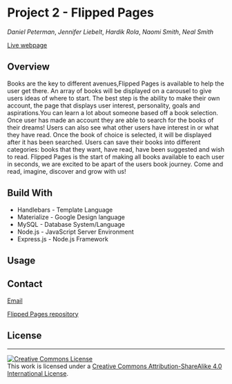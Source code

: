 # Project 2 - Flipped Pages

*Daniel Peterman*, *Jennifer Liebelt*, *Hardik Rola*, *Naomi Smith*, *Neal Smith*

[Live webpage]()
  

 
## Overview

<p> Books are the key to different avenues,Flipped Pages is available to help the user get there. An array of books will be displayed on a carousel to give users ideas of where to start.  The best step is the ability to make their own account, the page that displays user interest, personality, goals and aspirations.You can learn a lot about someone based off a book selection.  Once user has made an account they are able to search for the books of their dreams! Users can also see what other users have interest in or what they have read. Once the book of choice is selected, it will be displayed after it has been searched. Users can save their books into different categories: books that they want, have read, have been suggested and wish to read. Flipped Pages is the start of making all books available to each user in seconds, we are excited to be apart of the users book journey. Come and read, imagine, discover and grow with us!  <p>

    
## Build With 

- Handlebars - Template Language
- Materialize - Google Design language
- MySQL - Database System/Language
- Node.js - JavaScript Server Environment
- Express.js - Node.js Framework

## Usage
<!-- DEMOS  -->
<!-- ![code refactor screenshot]() or Live Screen view  -->

## Contact 
<a href="mailto:flipped.pages.books@gmail.com"> Email</a>

[Flipped Pages repository](https://github.com/nealsmithg/flipped_pages)
## License
- - -
<a rel="license" href="http://creativecommons.org/licenses/by-sa/4.0/"><img alt="Creative Commons License" style="border-width:0" src="https://i.creativecommons.org/l/by-sa/4.0/88x31.png" /></a><br />This work is licensed under a <a rel="license" href="http://creativecommons.org/licenses/by-sa/4.0/">Creative Commons Attribution-ShareAlike 4.0 International License</a>.
